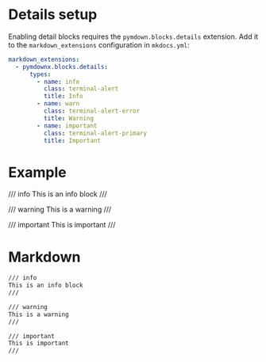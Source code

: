 # Details setup

Enabling detail blocks requires the `pymdown.blocks.details` extension. Add it to the `markdown_extensions` configuration in `mkdocs.yml`:

```yaml
markdown_extensions:
  - pymdownx.blocks.details:
      types:
        - name: info
          class: terminal-alert
          title: Info
        - name: warn
          class: terminal-alert-error
          title: Warning
        - name: important
          class: terminal-alert-primary
          title: Important
```

# Example

/// info
This is an info block
///

/// warning
This is a warning
///

/// important
This is important
///

# Markdown

```markdown
/// info
This is an info block
///

/// warning
This is a warning
///

/// important
This is important
///
```


